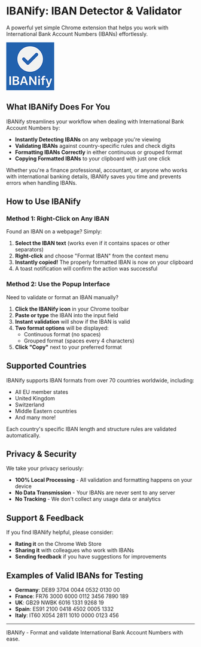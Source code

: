 # IBANify: IBAN Detector & Validator

A powerful yet simple Chrome extension that helps you work with International Bank Account Numbers (IBANs) effortlessly.

![IBANify Logo](icons/icon128.png)

## What IBANify Does For You

IBANify streamlines your workflow when dealing with International Bank Account Numbers by:

- **Instantly Detecting IBANs** on any webpage you're viewing
- **Validating IBANs** against country-specific rules and check digits
- **Formatting IBANs Correctly** in either continuous or grouped format
- **Copying Formatted IBANs** to your clipboard with just one click

Whether you're a finance professional, accountant, or anyone who works with international banking details, IBANify saves you time and prevents errors when handling IBANs.

## How to Use IBANify

### Method 1: Right-Click on Any IBAN

Found an IBAN on a webpage? Simply:
1. **Select the IBAN text** (works even if it contains spaces or other separators)
2. **Right-click** and choose "Format IBAN" from the context menu
3. **Instantly copied!** The properly formatted IBAN is now on your clipboard
4. A toast notification will confirm the action was successful

### Method 2: Use the Popup Interface

Need to validate or format an IBAN manually?
1. **Click the IBANify icon** in your Chrome toolbar
2. **Paste or type** the IBAN into the input field
3. **Instant validation** will show if the IBAN is valid
4. **Two format options** will be displayed:
    - Continuous format (no spaces)
    - Grouped format (spaces every 4 characters)
5. **Click "Copy"** next to your preferred format

## Supported Countries

IBANify supports IBAN formats from over 70 countries worldwide, including:
- All EU member states
- United Kingdom
- Switzerland
- Middle Eastern countries
- And many more!

Each country's specific IBAN length and structure rules are validated automatically.

## Privacy & Security

We take your privacy seriously:
- **100% Local Processing** - All validation and formatting happens on your device
- **No Data Transmission** - Your IBANs are never sent to any server
- **No Tracking** - We don't collect any usage data or analytics

## Support & Feedback

If you find IBANify helpful, please consider:
- **Rating it** on the Chrome Web Store
- **Sharing it** with colleagues who work with IBANs
- **Sending feedback** if you have suggestions for improvements

## Examples of Valid IBANs for Testing

- **Germany**: DE89 3704 0044 0532 0130 00
- **France**: FR76 3000 6000 0112 3456 7890 189
- **UK**: GB29 NWBK 6016 1331 9268 19
- **Spain**: ES91 2100 0418 4502 0005 1332
- **Italy**: IT60 X054 2811 1010 0000 0123 456

---

IBANify - Format and validate International Bank Account Numbers with ease.